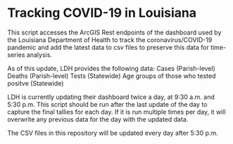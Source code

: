 # Tracking COVID-19 in Louisiana

This script accesses the ArcGIS Rest endpoints of the dashboard used by the Louisiana Department of Health to track the coronavirus/COVID-19 pandemic
and add the latest data to csv files to preserve this data for time-series analysis.

As of this update, LDH provides the following data:
Cases (Parish-level)
Deaths (Parish-level)
Tests (Statewide)
Age groups of those who tested positve (Statewide)

LDH is currently updating their dashboard twice a day, at 9:30 a.m. and 5:30 p.m. This script should be run after the last update of the day to capture the final tallies for each day. If it is run multiple 
times per day, it will overwrite any previous data for the day with the updated data.

The CSV files in this repository will be updated every day after 5:30 p.m.

